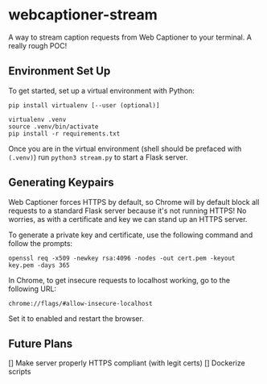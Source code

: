 # webcaptioner-stream

A way to stream caption requests from Web Captioner to your terminal.
A really rough POC!

## Environment Set Up

To get started, set up a virtual environment with Python:

    pip install virtualenv [--user (optional)]

    virtualenv .venv
    source .venv/bin/activate
    pip install -r requirements.txt

Once you are in the virtual environment (shell should be prefaced with `(.venv)`)
run `python3 stream.py` to start a Flask server.

## Generating Keypairs

Web Captioner forces HTTPS by default, so Chrome will by default block
all requests to a standard Flask server because it's not running HTTPS!
No worries, as with a certificate and key we can stand up an HTTPS server.

To generate a private key and certificate, use the following command
and follow the prompts:

    openssl req -x509 -newkey rsa:4096 -nodes -out cert.pem -keyout key.pem -days 365

In Chrome, to get insecure requests to localhost working, go to the following URL:

    chrome://flags/#allow-insecure-localhost

Set it to enabled and restart the browser.

## Future Plans

[] Make server properly HTTPS compliant (with legit certs)
[] Dockerize scripts
